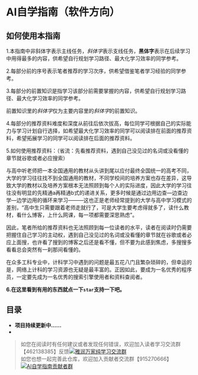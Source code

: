 # AI自学指南（软件方向）
## 如何使用本指南
1.本指南中非斜体字表示主线任务，*斜体字*表示支线任务，**黑体字**表示在后续学习中用得最多的内容，供希望自行规划学习路径、最大化学习效率的同学参考。

2.每部分前的序号表示笔者推荐的学习次序，供希望借鉴笔者学习经验的同学参考。　

3.每部分的前置知识是指学习该部分前需要掌握的内容，供希望自行规划学习路径、最大化学习效率的同学参考。

前置知识里的*斜体字*仅为主要内容里的*斜体字*的前置知识。

4.每部分的推荐资料难度和深度从前往后依次拔高，每位同学可根据自己的实际能力与学习计划自行选择，如希望最大化学习效率的同学可以阅读排在前面的推荐资料，希望拓展学习的同学可以阅读排在后面的推荐资料。  

5.如何使用推荐资料：（省流：先看推荐资料，遇到自己没见过的名词或没看懂的章节就谷歌或者必应搜索） 

与高中听老师把一本全国通用的教材从头讲到尾以应付最终全国统一的高考不同，大学的学习往往找不到全国通用的教材，不同学校间的培养方案也存在差异，这导致大学的教材以及培养方案根本无法照顾到每个人的实际进度，因此大学的学习往往没有明显的先精通a再精通b式的递进关系，更多时候是通过边用边查—边查边学—边学边用的循环来学习———这也正是老师经常提到的大学与高中学习模式的差别，“高中生只需要跟着老师走就行了，可是大学生要考虑得就多了，读什么教材，看什么博客，上什么网课，每一项都需要深思熟虑”。 

因此，笔者所给的推荐资料也无法照顾到每一位读者的水平，读者在阅读时仍需要把握住自己学习的主动权，遇到自己没见过的名词或没看懂的章节就在谷歌或者必应上面搜，也许看了搜到的博客之后还是看不懂，但不要为此感到焦虑，多搜搜多看看总会突然有一刹那间看懂的。 

在众多工科专业中，计科学习中遇到的问题是最五花八门且繁杂琐碎的，但幸运的是，网络上计科的学习资源也无疑是最丰富的。正因如此，要成为一名优秀的程序员，一定要先成为一名优秀的搜索引擎使用者和资料查阅者。 

**6.在这里看到有用的东西就点一下`star`支持一下吧。**
## 目录

- **项目持续更新中......**
- 

>如您在阅读时有任何建议或者发现任何错误，欢迎加入读者学习交流群【462138385】反馈<a target="_blank" href="https://qm.qq.com/cgi-bin/qm/qr?k=4jPQSLz1G1ShNOTXR7PPgePXqJr9t8Dn&jump_from=webapi&authKey=CifjAKxShoeH0ANKYwk0WYTLllzx1BJqw149OtyOi3D85tcSLS9Nv7I46SuFAEUG"><img border="0" src="http://pub.idqqimg.com/wpa/images/group.png" alt="雅润万家纯学习交流群" title="雅润万家纯学习交流群"></a>  
>如您也想一起完善此仓库，欢迎加入贡献者交流群【915270666】<a target="_blank" href="https://qm.qq.com/cgi-bin/qm/qr?k=65FC5FV_MDWqFOqmzRIILE_VNW6xYvSJ&jump_from=webapi&authKey=qsKL3EObZ5wKBezKo66aM6NbQuwa/rUr2mG+/jbwD/LJXkvmAJQbX0wnzjOqt+wK"><img border="0" src="http://pub.idqqimg.com/wpa/images/group.png" alt="AI自学指南贡献者群" title="AI自学指南贡献者群"></a>
